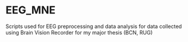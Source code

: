 # EEG_MNE
Scripts used for EEG preprocessing and data analysis for data collected using Brain Vision Recorder for my major thesis (BCN, RUG)
